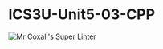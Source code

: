 # ICS3U-Unit5-03-CPP

[![Mr Coxall's Super Linter](https://github.com/Evgeny-Vovk/ICS3U-Unit5-03-CPP/workflows/Mr%20Coxall's%20Super%20Linter/badge.svg)](https://github.com/Evgeny-Vovk/ICS3U-Unit5-03-CPP/actions)
